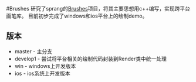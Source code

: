 #Brushes
研究了sprang的[Brushes](https://github.com/sprang/Brushes)项目，将其主要思想用c++编写，实现跨平台画笔库。
目前初步完成了windows和ios平台上的绘制demo。

## 版本
* master 	- 主分支
* develop1	- 尝试将平台相关的绘制代码封装到Render类中统一处理
* win		- windows上开发版本
* ios		- ios系统上开发版本